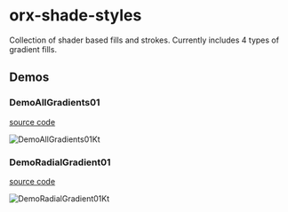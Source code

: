 # orx-shade-styles

Collection of shader based fills and strokes. Currently includes 4 types of gradient fills. 

<!-- __demos__ >
# Demos
[DemoRadialGradient01Kt](src/demo/kotlin/DemoRadialGradient01Kt.kt
![DemoRadialGradient01Kt](https://github.com/openrndr/orx/blob/media/orx-shade-styles/images/DemoRadialGradient01Kt.png
<!-- __demos__ -->
## Demos
### DemoAllGradients01
[source code](src/demo/kotlin/DemoAllGradients01.kt)

![DemoAllGradients01Kt](https://raw.githubusercontent.com/openrndr/orx/media/orx-shade-styles/images/DemoAllGradients01Kt.png)

### DemoRadialGradient01
[source code](src/demo/kotlin/DemoRadialGradient01.kt)

![DemoRadialGradient01Kt](https://raw.githubusercontent.com/openrndr/orx/media/orx-shade-styles/images/DemoRadialGradient01Kt.png)
